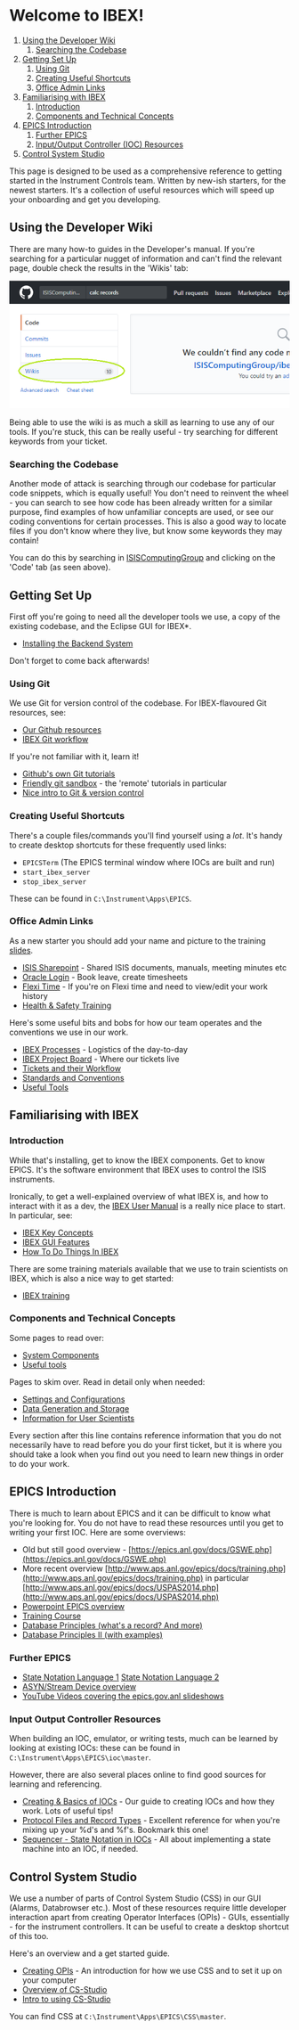 # Welcome to IBEX!

1. [Using the Developer Wiki](#using-the-developer-wiki) 
   1. [Searching the Codebase](#searching-the-codebase)
2. [Getting Set Up](#getting-set-up)
   1. [Using Git](#using-git)
   2. [Creating Useful Shortcuts](#creating-useful-shortcuts)
   3. [Office Admin Links](#office-admin-links)
3. [Familiarising with IBEX](#familiarising-with-ibex)
   1. [Introduction](#introduction)
   2. [Components and Technical Concepts](#components-and-technical-concepts)
4. [EPICS Introduction](#epics-introduction)
   1. [Further EPICS](#epics-introduction)
   2. [Input/Output Controller (IOC) Resources](#input-output-controller-resources)
5. [Control System Studio](#control-system-studio)

This page is designed to be used as a comprehensive reference to getting started in the Instrument Controls team. Written by new-ish starters, for the newest starters. It's a collection of useful resources which will speed up your onboarding and get you developing. 

## Using the Developer Wiki

There are many how-to guides in the Developer's manual. If you're searching for a particular nugget of information and can't find the relevant page, double check the results in the 'Wikis' tab:

![Wiki Search Results](https://raw.githubusercontent.com/ISISComputingGroup/ibex_developers_manual/master/images/wiki_halp.png)

Being able to use the wiki is as much a skill as learning to use any of our tools. If you're stuck, this can be really useful - try searching for different keywords from your ticket. 

### Searching the Codebase

Another mode of attack is searching through our codebase for particular code snippets, which is equally useful! You don't need to reinvent the wheel - you can search to see how code has been already written for a similar purpose, find examples of how unfamiliar concepts are used, or see our coding conventions for certain processes. This is also a good way to locate files if you don't know where they live, but know some keywords they may contain! 

You can do this by searching in [ISISComputingGroup](https://github.com/ISISComputingGroup/ibex_developers_manual) and clicking on the 'Code' tab (as seen above).

## Getting Set Up

First off you're going to need all the developer tools we use, a copy of the existing codebase, and the Eclipse GUI for IBEX*.

- [Installing the Backend System](First-time-installing-and-building-(Windows))

Don't forget to come back afterwards!

### Using Git

We use Git for version control of the codebase. For IBEX-flavoured Git resources, see:

- [Our Github resources](https://github.com/ISISComputingGroup/ibex_developers_manual/wiki/Working-with-Git-and-GitHub)
- [IBEX Git workflow](https://github.com/ISISComputingGroup/ibex_developers_manual/wiki/Git-workflow)

If you're not familiar with it, learn it!

- [Github's own Git tutorials](https://try.github.io/)
- [Friendly git sandbox](https://learngitbranching.js.org/) - the 'remote' tutorials in particular
- [Nice intro to Git & version control](https://swcarpentry.github.io/git-novice/01-basics/index.html)

### Creating Useful Shortcuts

There's a couple files/commands you'll find yourself using a *lot*. It's handy to create desktop shortcuts for these frequently used links:

- `EPICSTerm` (The EPICS terminal window where IOCs are built and run)
- `start_ibex_server`
- `stop_ibex_server`

These can be found in `C:\Instrument\Apps\EPICS`.

### Office Admin Links

As a new starter you should add your name and picture to the training [slides](http://www.facilities.rl.ac.uk/isis/computing/ICPdiscussions/Forms/AllItems.aspx?RootFolder=%2Fisis%2Fcomputing%2FICPdiscussions%2FTraining&FolderCTID=0x01200027AD8F05966A2748B3B04C98BB5B442B&View=%7BF2C33C51-70E6-4343-B937-2C59A2568306%7D).

- [ISIS Sharepoint](https://www.facilities.rl.ac.uk/isis/default.aspx) - Shared ISIS documents, manuals, meeting minutes etc
- [Oracle Login](https://portal.ssc.rcuk.ac.uk/) - Book leave, create timesheets
- [Flexi Time](https://flexiral.stfc.ac.uk/FCDWeb/) - If you're on Flexi time and need to view/edit your work history
- [Health & Safety Training](https://lmsweb.stfc.ac.uk/moodle/login/index.php)

Here's some useful bits and bobs for how our team operates and the conventions we use in our work.

- [IBEX Processes](https://github.com/ISISComputingGroup/ibex_developers_manual/wiki/Processes) - Logistics of the day-to-day
- [IBEX Project Board](https://github.com/ISISComputingGroup/IBEX/projects/1) - Where our tickets live
- [Tickets and their Workflow](https://github.com/ISISComputingGroup/ibex_developers_manual/wiki/Tickets-and-their-Workflow)
- [Standards and Conventions](https://github.com/ISISComputingGroup/ibex_developers_manual/wiki/Standards-&-Conventions)
- [Useful Tools](https://github.com/ISISComputingGroup/ibex_developers_manual/wiki/Useful-tools)

## Familiarising with IBEX

### Introduction

While that's installing, get to know the IBEX components. Get to know EPICS. It's the software environment that IBEX uses to control the ISIS instruments. 

Ironically, to get a well-explained overview of what IBEX is, and how to interact with it as a dev, the [IBEX User Manual](https://github.com/ISISComputingGroup/ibex_user_manual/wiki) is a really nice place to start. In particular, see:

- [IBEX Key Concepts](https://github.com/ISISComputingGroup/ibex_user_manual/wiki/Key-Concepts-in-IBEX)
- [IBEX GUI Features](https://github.com/ISISComputingGroup/ibex_user_manual/wiki/IBEX-GUI-Features)
- [How To Do Things In IBEX](https://github.com/ISISComputingGroup/ibex_user_manual/wiki/How-To-Do-Things-In-IBEX)

There are some training materials available that we use to train scientists on IBEX, which is also a nice way to get started:

- [IBEX training](http://www.facilities.rl.ac.uk/isis/computing/ICPdiscussions/Forms/AllItems.aspx?RootFolder=%2Fisis%2Fcomputing%2FICPdiscussions%2FTraining&FolderCTID=0x01200027AD8F05966A2748B3B04C98BB5B442B&View=%7BF2C33C51-70E6-4343-B937-2C59A2568306%7D)

### Components and Technical Concepts

Some pages to read over: 

- [System Components](System-Components)
- [Useful tools](Useful-tools)

Pages to skim over. Read in detail only when needed:

- [Settings and Configurations](Settings-and-Configurations)
- [Data Generation and Storage](Data-Generation-and-Storage)
- [Information for User Scientists](https://github.com/ISISComputingGroup/IBEX/wiki)

Every section after this line contains reference information that you do not necessarily have to read before you do your first ticket, but it is where you should take a look when you find out you need to learn new things in order to do your work.

## EPICS Introduction

There is much to learn about EPICS and it can be difficult to know what you're looking for. You do not have to read these resources until you get to writing your first IOC. Here are some overviews:

- Old but still good overview - [https://epics.anl.gov/docs/GSWE.php](https://epics.anl.gov/docs/GSWE.php)
- More recent overview [http://www.aps.anl.gov/epics/docs/training.php](http://www.aps.anl.gov/epics/docs/training.php) in particular [http://www.aps.anl.gov/epics/docs/USPAS2014.php](http://www.aps.anl.gov/epics/docs/USPAS2014.php)
- [Powerpoint EPICS overview](https://epics.anl.gov/docs/USPAS2014/1-Monday/EPICS_Intro.pdf)
- [Training Course](https://epics.anl.gov/docs/USPAS2014.php)
- [Database Principles (what's a record? And more)](https://epics.anl.gov/docs/USPAS2014/2-Tuesday/Database-1.pdf)
- [Database Principles II (with examples)](https://epics.anl.gov/docs/USPAS2014/2-Tuesday/Database-2.pdf)

### Further EPICS

- [State Notation Language 1](https://epics.anl.gov/docs/USPAS2014/2-Tuesday/SNL_1_EPICSAutomation.pdf) [State Notation Language 2](https://epics.anl.gov/docs/USPAS2014/2-Tuesday/SNL_2_Sequencer.pdf)
- [ASYN/Stream Device overview](https://epics.anl.gov/docs/USPAS2014/2-Tuesday/SNL_2_Sequencer.pdf)
- [YouTube Videos covering the epics.gov.anl slideshows](https://epics.anl.gov/docs/APS2015.php)

### Input Output Controller Resources

When building an IOC, emulator, or writing tests, much can be learned by looking at existing IOCs: these can be found in `C:\Instrument\Apps\EPICS\ioc\master`.

However, there are also several places online to find good sources for learning and referencing. 

- [Creating & Basics of IOCs](https://github.com/ISISComputingGroup/ibex_developers_manual/wiki/IOCs) - Our guide to creating IOCs and how they work. Lots of useful tips!
- [Protocol Files and Record Types](http://epics.web.psi.ch/software/streamdevice/doc/protocol.html) - Excellent reference for when you're mixing up your %d's and %f's. Bookmark this one!
- [Sequencer - State Notation in IOCs](http://www-csr.bessy.de/control/SoftDist/sequencer/Tutorial.html#pv-names-using-program-parameters) - All about implementing a state machine into an IOC, if needed.

## Control System Studio

We use a number of parts of Control System Studio (CSS) in our GUI (Alarms, Databrowser etc.). Most of these resources require little developer interaction apart from creating Operator Interfaces (OPIs) - GUIs, essentially - for the instrument controllers. It can be useful to create a desktop shortcut of this too.

Here's an overview and a get started guide.

- [Creating OPIs](https://github.com/ISISComputingGroup/ibex_developers_manual/wiki/OPI-Creation) - An introduction for how we use CSS and to set it up on your computer
- [Overview of CS-Studio](https://epics.anl.gov/docs/USPAS2014/1-Monday/CSS_1_Overview.pdf)
- [Intro to using CS-Studio](http://www.aps.anl.gov/epics/docs/USPAS2014/1-Monday/CSS_2_First_Steps.pdf)

You can find CSS at `C:\Instrument\Apps\EPICS\CSS\master`.